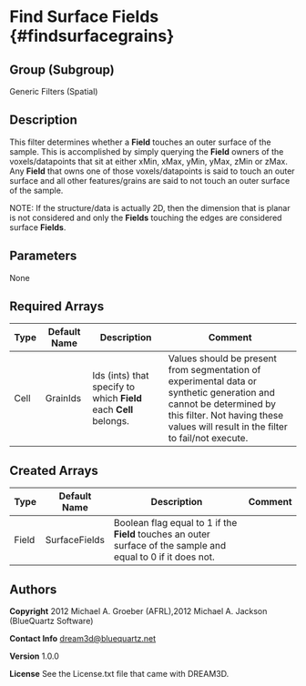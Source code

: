 Find Surface Fields {#findsurfacegrains}
==========

## Group (Subgroup) ##
Generic Filters (Spatial)

## Description ##
This filter determines whether a **Field** touches an outer surface of the sample. This is accomplished by simply querying the **Field** owners of the voxels/datapoints that sit at either xMin, xMax, yMin, yMax, zMin or zMax.
Any **Field** that owns one of those voxels/datapoints is said to touch an outer surface and all other features/grains are said to not touch an outer surface of the sample.


NOTE: If the structure/data is actually 2D, then the dimension that is planar is not considered and only the **Fields** touching the edges are considered surface **Fields**.


## Parameters ##
None

## Required Arrays ##

| Type | Default Name | Description | Comment |
|------|--------------|-------------|---------|
| Cell | GrainIds | Ids (ints) that specify to which **Field** each **Cell** belongs. | Values should be present from segmentation of experimental data or synthetic generation and cannot be determined by this filter. Not having these values will result in the filter to fail/not execute. |

## Created Arrays ##

| Type | Default Name | Description | Comment |
|------|--------------|-------------|---------|
| Field | SurfaceFields | Boolean flag equal to 1 if the **Field** touches an outer surface of the sample and equal to 0 if it does not. |  |

## Authors ##

**Copyright** 2012 Michael A. Groeber (AFRL),2012 Michael A. Jackson (BlueQuartz Software)

**Contact Info** dream3d@bluequartz.net

**Version** 1.0.0

**License**  See the License.txt file that came with DREAM3D.



